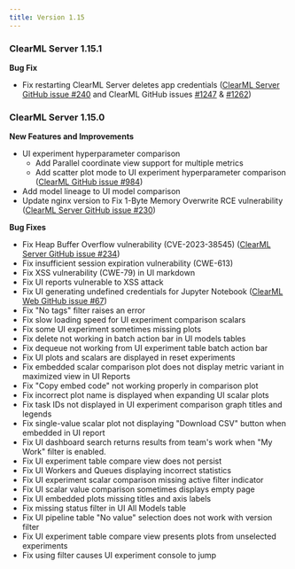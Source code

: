 ```yaml
---
title: Version 1.15
---
```


### ClearML Server 1.15.1

**Bug Fix**
* Fix restarting ClearML Server deletes app credentials ([ClearML Server GitHub issue #240](https://github.com/allegroai/clearml-server/issues/240) and ClearML GitHub issues [#1247](https://github.com/allegroai/clearml/issues/1257) & [#1262](https://github.com/allegroai/clearml/issues/1262))

### ClearML Server 1.15.0

**New Features and Improvements**
* UI experiment hyperparameter comparison
  * Add Parallel coordinate view support for multiple metrics
  * Add scatter plot mode to UI experiment hyperparameter comparison ([ClearML GitHub issue #984](https://github.com/allegroai/clearml/issues/984))
* Add model lineage to UI model comparison
* Update nginx version to Fix 1-Byte Memory Overwrite RCE vulnerability  ([ClearML Server GitHub issue #230](https://github.com/allegroai/clearml-server/issues/230))

**Bug Fixes**
* Fix Heap Buffer Overflow vulnerability (CVE-2023-38545) ([ClearML Server GitHub issue #234](https://github.com/allegroai/clearml-server/issues/234))
* Fix insufficient session expiration vulnerability (CWE-613)
* Fix XSS vulnerability (CWE-79) in UI markdown 
* Fix UI reports vulnerable to XSS attack
* Fix UI generating undefined credentials for Jupyter Notebook ([ClearML Web GitHub issue #67](https://github.com/allegroai/clearml-web/issues/67))
* Fix "No tags" filter raises an error
* Fix slow loading speed for UI experiment comparison scalars 
* Fix some UI experiment sometimes missing plots
* Fix delete not working in batch action bar in UI models tables 
* Fix dequeue not working from UI experiment table batch action bar
* Fix UI plots and scalars are displayed in reset experiments
* Fix embedded scalar comparison plot does not display metric variant in maximized view in UI Reports
* Fix "Copy embed code" not working properly in comparison plot 
* Fix incorrect plot name is displayed when expanding UI scalar plots
* Fix task IDs not displayed in UI experiment comparison graph titles and legends
* Fix single-value scalar plot not displaying "Download CSV" button when embedded in UI report
* Fix UI dashboard search returns results from team's work when "My Work" filter is enabled.
* Fix UI experiment table compare view does not persist
* Fix UI Workers and Queues displaying incorrect statistics
* Fix UI experiment scalar comparison missing active filter indicator
* Fix UI scalar value comparison sometimes displays empty page
* Fix UI embedded plots missing titles and axis labels
* Fix missing status filter in UI All Models table
* Fix UI pipeline table "No value" selection does not work with version filter
* Fix UI experiment table compare view presents plots from unselected experiments
* Fix using filter causes UI experiment console to jump
